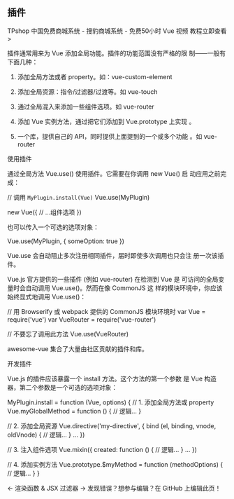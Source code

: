 ## 插件

TPshop 中国免费商城系统 - 搜豹商城系统 - 免费50小时 Vue 视频
教程立即查看 >

插件通常用来为 Vue 添加全局功能。插件的功能范围没有严格的限
制——一般有下面几种：

 1. 添加全局方法或者 property。如：vue-custom-element

 2. 添加全局资源：指令/过滤器/过渡等。如 vue-touch

 3. 通过全局混入来添加一些组件选项。如 vue-router

 4. 添加 Vue 实例方法，通过把它们添加到 Vue.prototype 上实现
    。

 5. 一个库，提供自己的 API，同时提供上面提到的一个或多个功能
    。如 vue-router

 使用插件

通过全局方法 Vue.use() 使用插件。它需要在你调用 new Vue() 启
动应用之前完成：

// 调用 `MyPlugin.install(Vue)`
Vue.use(MyPlugin)

new Vue({
  // ...组件选项
})

也可以传入一个可选的选项对象：

Vue.use(MyPlugin, { someOption: true })

Vue.use 会自动阻止多次注册相同插件，届时即使多次调用也只会注
册一次该插件。

Vue.js 官方提供的一些插件 (例如 vue-router) 在检测到 Vue 是
可访问的全局变量时会自动调用 Vue.use()。然而在像 CommonJS 这
样的模块环境中，你应该始终显式地调用 Vue.use()：

// 用 Browserify 或 webpack 提供的 CommonJS 模块环境时
var Vue = require('vue')
var VueRouter = require('vue-router')

// 不要忘了调用此方法
Vue.use(VueRouter)

awesome-vue 集合了大量由社区贡献的插件和库。

 开发插件

Vue.js 的插件应该暴露一个 install 方法。这个方法的第一个参数
是 Vue 构造器，第二个参数是一个可选的选项对象：

MyPlugin.install = function (Vue, options) {
  // 1. 添加全局方法或 property
  Vue.myGlobalMethod = function () {
    // 逻辑...
  }

  // 2. 添加全局资源
  Vue.directive('my-directive', {
    bind (el, binding, vnode, oldVnode) {
      // 逻辑...
    }
    ...
  })

  // 3. 注入组件选项
  Vue.mixin({
    created: function () {
      // 逻辑...
    }
    ...
  })

  // 4. 添加实例方法
  Vue.prototype.$myMethod = function (methodOptions) {
    // 逻辑...
  }
}

← 渲染函数 & JSX 过滤器 →
发现错误？想参与编辑？在 GitHub 上编辑此页！
